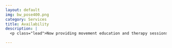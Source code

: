 ```yaml
---
layout: default
img: bw_pose400.png
category: Services
title: Availability
description: |
  <p class="lead">Now providing movement education and therapy sessions in Utah County. <br />Also available for speaking engagements and workshops. Please inquire for details or about services outside Utah County.  </p>

---
```

